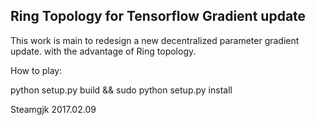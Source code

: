## Ring Topology for Tensorflow Gradient update

This work is main to redesign a new decentralized parameter gradient update. 
with the advantage of Ring topology.


How to play:

python setup.py build &&
sudo python setup.py install


Steamgjk
2017.02.09
